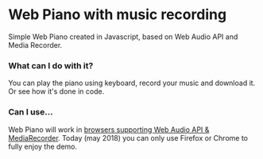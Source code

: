 # Web Piano with music recording
Simple Web Piano created in Javascript, based on Web Audio API and Media Recorder.

### What can I do with it?
You can play the piano using keyboard, record your music and download it. Or see how it's done in code.

### Can I use...
Web Piano will work in [browsers supporting Web Audio API & MediaRecorder](https://caniuse.com/#search=MediaRecorder).
Today (may 2018) you can only use Firefox or Chrome to fully enjoy the demo.
